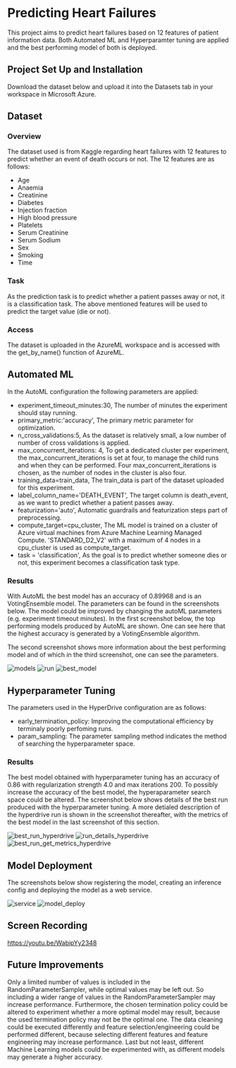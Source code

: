 # Predicting Heart Failures

This project aims to predict heart failures based on 12 features of patient information data. Both Automated ML and Hyperparamter tuning are applied and the best performing model of both is deployed.


## Project Set Up and Installation
Download the dataset below and upload it into the Datasets tab in your workspace in Microsoft Azure. 

## Dataset

### Overview
The dataset used is from Kaggle regarding heart failures with 12 features to predict whether an event of death occurs or not. The 12 features are as follows:
- Age
- Anaemia
- Creatinine
- Diabetes
- Injection fraction
- High blood pressure
- Platelets
- Serum Creatinine
- Serum Sodium
- Sex
- Smoking
- Time

### Task
As the prediction task is to predict whether a patient passes away or not, it is a classification task. The above mentioned features will be used to predict the target value (die or not).

### Access
The dataset is uploaded in the AzureML workspace and is accessed with the get_by_name() function of AzureML. 

## Automated ML
In the AutoML configuration the following parameters are applied:

- experiment_timeout_minutes:30, The number of minutes the experiment should stay running.
- primary_metric:'accuracy', The primary metric parameter for optimization.
- n_cross_validations:5, As the dataset is relatively small, a low number of number of cross validations is applied.
- max_concurrent_iterations: 4, To get a dedicated cluster per experiment, the max_concurrent_iterations is set at four, to manage the child runs and when they can be performed. Four max_concurrent_iterations is chosen, as the number of nodes in the cluster is also four.
- training_data=train_data, The train_data is part of the dataset uploaded for this experiment.
- label_column_name='DEATH_EVENT', The target column is death_event, as we want to predict whether a patient passes away.
- featurization='auto', Automatic guardrails and featurization steps part of preprocessing.
- compute_target=cpu_cluster, The ML model is trained on a cluster of Azure virtual machines from Azure Machine Learning Managed Compute. 'STANDARD_D2_V2' with a maximum of 4 nodes in a cpu_cluster is used as compute_target.
- task = 'classification', As the goal is to predict whether someone dies or not, this experiment becomes a classification task type.

### Results
With AutoML the best model has an accuracy of 0.89968 and is an VotingEnsemble model. The parameters can be found in the screenshots below. The model could be improved by changing the autoML parameters (e.g. experiment timeout minutes). In the first screenshot below, the top performing models produced by AutoML are shown. One can see here that the highest accuracy is generated by a VotingEnsemble algorithm. 

The second screenshot shows more information about the best performing model and of which in the third screenshot, one can see the parameters. 


![models](https://user-images.githubusercontent.com/54527456/108688795-99719000-74f8-11eb-9471-21f7608d3710.PNG)
![run](https://user-images.githubusercontent.com/54527456/108688797-9a0a2680-74f8-11eb-95b7-b4751528bb8e.PNG)
![best_model](https://user-images.githubusercontent.com/54527456/108688799-9a0a2680-74f8-11eb-872b-58b63bd9a02b.PNG)




## Hyperparameter Tuning
The parameters used in the HyperDrive configuration are as follows:

- early_termination_policy: Improving the computational efficiency by terminaly poorly perfoming runs.
- param_sampling: The parameter sampling method indicates the method of searching the hyperparameter space.

### Results
The best model obtained with hyperparameter tuning has an accuracy of 0.86 with regularization strength 4.0 and max iterations 200. To possibly increase the accuracy of the best model, the hyperaparameter search space could be altered. The screenshot below shows details of the best run produced with the hyperparameter tuning. A more detialed description of the hyperdrive run is shown in the screenshot thereafter, with the metrics of the best model in the last screenshot of this section.


![best_run_hyperdrive](https://user-images.githubusercontent.com/54527456/108688789-98d8f980-74f8-11eb-9912-0ce28b589430.PNG)
![run_details_hyperdrive](https://user-images.githubusercontent.com/54527456/108688792-99719000-74f8-11eb-9b7d-06e4b8d827f2.PNG)
![best_run_get_metrics_hyperdrive](https://user-images.githubusercontent.com/54527456/108688809-9b3b5380-74f8-11eb-8613-94865852defa.PNG)

## Model Deployment
The screenshots below show registering the model, creating an inference config and deploying the model as a web service.

![service](https://user-images.githubusercontent.com/54527456/108688805-9aa2bd00-74f8-11eb-80fa-4eadadb04be7.PNG)
![model_deploy](https://user-images.githubusercontent.com/54527456/108688808-9b3b5380-74f8-11eb-93c8-56ebd2c1f534.PNG)

## Screen Recording
https://youtu.be/WabipYy2348

## Future Improvements
Only a limited number of values is included in the RandomParameterSampler, while optimal values may be left out. So including a wider range of values in the RandomParameterSampler may increase performance. Furthermore, the chosen termination policy could be altered to experiment whether a more optimal model may result, because the used termination policy may not be the optimal one. The data cleaning could be executed differently and feature selection/engineering could be performed different, because selecting different features and feature engineering may increase performance. Last but not least, different Machine Learning models could be experimented with, as different models may generate a higher accuracy.

